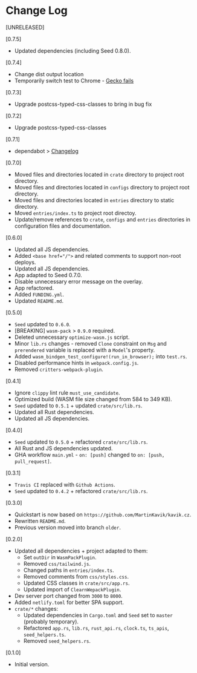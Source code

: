 # Change Log

[UNRELEASED]

[0.7.5]

- Updated dependencies (including Seed 0.8.0).

[0.7.4]

- Change dist output location
- Temporarily switch test to Chrome - [Gecko fails](https://github.com/rustwasm/wasm-bindgen/issues/2261)

[0.7.3]

- Upgrade postcss-typed-css-classes to bring in bug fix

[0.7.2]

- Upgrade postcss-typed-css-classes

[0.7.1]

- dependabot > [Changelog](https://github.com/seed-rs/seed-quickstart-webpack/pull/21#issue-429231397)

[0.7.0]

- Moved files and directories located in `crate` directory to project root directory.
- Moved files and directories located in `configs` directory to project root directory.
- Moved files and directories located in `entries` directory to static directory.
- Moved `entries/index.ts` to project root directoy.
- Update/remove references to `crate`, `configs` and `entries` directories in configuration files and documentation.

[0.6.0]

- Updated all JS dependencies.
- Added `<base href="/">` and related comments to support non-root deploys.
- Updated all JS dependencies.
- App adapted to Seed 0.7.0.
- Disable unnecessary error message on the overlay.
- App refactored.
- Added `FUNDING.yml`.
- Updated `README.md`.

[0.5.0]

- `Seed` updated to `0.6.0`.
- [BREAKING] `wasm-pack` > `0.9.0` required.
- Deleted unnecessary `optimize-wasm.js` script.
- Minor `lib.rs` changes - removed `Clone` constraint on `Msg` and `prerendered` variable is replaced with a `Model`'s property.
- Added `wasm_bindgen_test_configure!(run_in_browser);` into `test.rs`.
- Disabled performance hints in `webpack.config.js`.
- Removed `critters-webpack-plugin`.

[0.4.1]

- Ignore `clippy` lint rule `must_use_candidate`.
- Optimized build (WASM file size changed from 584 to 349 KB).
- `Seed` updated to `0.5.1` + updated `crate/src/lib.rs`.
- Updated all Rust dependencies.
- Updated all JS dependencies.

[0.4.0]

- `Seed` updated to `0.5.0` + refactored `crate/src/lib.rs`.
- All Rust and JS dependencies updated.
- GHA workflow `main.yml` - `on: [push]` changed to `on: [push, pull_request]`.

[0.3.1]

- `Travis CI` replaced with `Github Actions`.
- `Seed` updated to `0.4.2` + refactored `crate/src/lib.rs`.

[0.3.0]

- Quickstart is now based on `https://github.com/MartinKavik/kavik.cz`.
- Rewritten `README.md`.
- Previous version moved into branch `older`.

[0.2.0]

- Updated all dependencies + project adapted to them:
  - Set `outDir` in `WasmPackPlugin`.
  - Removed `css/tailwind.js`.
  - Changed paths in `entries/index.ts`.
  - Removed comments from `css/styles.css`.
  - Updated CSS classes in `crate/src/app.rs`.
  - Updated import of `ClearnWepackPlugin`.
- Dev server port changed from `3000` to `8000`.
- Added `netlify.toml` for better SPA support.
- `crate/*` changes:
  - Updated dependencies in `Cargo.toml` and `Seed` set to `master` (probably temporary).
  - Refactored `app.rs`, `lib.rs`, `rust_api.rs`, `clock.ts`, `ts_apis`, `seed_helpers.ts`.
  - Removed `seed_helpers.rs`.

[0.1.0]

- Initial version.
